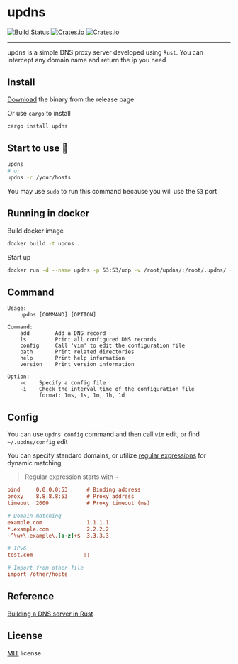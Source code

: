 

# updns

[![Build Status](https://img.shields.io/travis/wyhaya/updns.svg?style=flat-square)](https://travis-ci.org/wyhaya/updns)
[![Crates.io](https://img.shields.io/crates/v/updns.svg?style=flat-square)](https://crates.io/crates/updns)
[![Crates.io](https://img.shields.io/crates/l/updns.svg?style=flat-square)](https://github.com/wyhaya/updns/blob/master/LICENSE)

---

updns is a simple DNS proxy server developed using `Rust`. You can intercept any domain name and return the ip you need

## Install

[Download](https://github.com/wyhaya/updns/releases) the binary from the release page

Or use `cargo` to install

```bash
cargo install updns
```

## Start to use 🚀

```bash
updns
# or
updns -c /your/hosts
```

You may use `sudo` to run this command because you will use the `53` port

## Running in docker

Build docker image
```bash
docker build -t updns .
```

Start up
```bash
docker run -d --name updns -p 53:53/udp -v /root/updns/:/root/.updns/ --restart always updns
```

## Command

```
Usage:
    updns [COMMAND] [OPTION]
            
Command:
    add        Add a DNS record
    ls         Print all configured DNS records
    config     Call 'vim' to edit the configuration file
    path       Print related directories
    help       Print help information
    version    Print version information

Option:
    -c    Specify a config file
    -i    Check the interval time of the configuration file
          format: 1ms, 1s, 1m, 1h, 1d
```

## Config

You can use `updns config` command and then call `vim` edit, or find `~/.updns/config`  edit

You can specify standard domains, or utilize [regular expressions](https://rustexp.lpil.uk "rustexp") for dynamic matching

> Regular expression starts with `~`

```ini
bind     0.0.0.0:53      # Binding address
proxy    8.8.8.8:53      # Proxy address
timeout  2000            # Proxy timeout (ms)

# Domain matching
example.com              1.1.1.1
*.example.com            2.2.2.2
~^\w+\.example\.[a-z]+$  3.3.3.3

# IPv6
test.com                ::

# Import from other file
import /other/hosts
```

## Reference

[Building a DNS server in Rust](https://github.com/EmilHernvall/dnsguide)

## License

[MIT](./LICENSE) license
